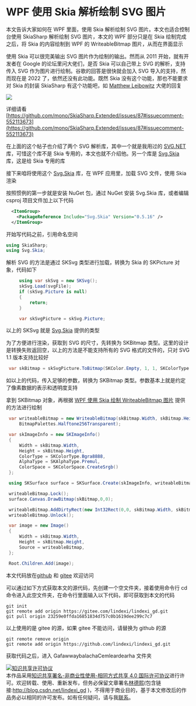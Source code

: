 
# WPF 使用 Skia 解析绘制 SVG 图片

本文告诉大家如何在 WPF 里面，使用 Skia 解析绘制 SVG 图片。本文也适合控制台使用 SkiaSharp 解析绘制 SVG 图片，本文的 WPF 部分只是在 Skia 绘制完成之后，将 Skia 的内容绘制到 WPF 的 WriteableBitmap 图片，从而在界面显示

<!--more-->


<!-- 发布 -->
<!-- 博客 -->

使用 Skia 可以很完美输出 SVG 图片作为绘制的输出。然而从 2011 开始，就有开发者在 Google 的论坛里问大佬们，是否 Skia 可以自己带上 SVG 的解析，支持传入 SVG 作为图片进行绘制。谷歌的回答是很快就会加入 SVG 导入的支持，然而现在是 2022 了，依然还没有此功能。既然 Skia 没有这个功能，那也不能要求对 Skia 的封装 SkiaSharp 有这个功能吧，如 [Matthew Leibowitz](https://github.com/mattleibow) 大佬的回复

<!-- ![](image/WPF 使用 Skia 解析绘制 SVG 图片/WPF 使用 Skia 解析绘制 SVG 图片0.png) -->

![](http://image.acmx.xyz/lindexi%2F2022881931555567.jpg)

详细请看 [https://github.com/mono/SkiaSharp.Extended/issues/87#issuecomment-552113673](https://github.com/mono/SkiaSharp.Extended/issues/87#issuecomment-552113673)

在上面的这个帖子也介绍了两个 SVG 解析库，其中一个就是我用过的 [SVG.NET](https://github.com/svg-net/SVG) 库，可惜这个库不是 Skia 专用的，本文也就不介绍他。另一个库是 [Svg.Skia](https://github.com/wieslawsoltes/Svg.Skia ) 库，这是给 Skia 专用的库

接下来咱将使用这个 [Svg.Skia](https://github.com/wieslawsoltes/Svg.Skia ) 库，在 WPF 应用里，加载 SVG 文件，使用 Skia 渲染

按照惯例的第一步就是安装 NuGet 包，通过 NuGet 安装 Svg.Skia 库，或者编辑 csproj 项目文件加上以下代码

```xml
  <ItemGroup>
    <PackageReference Include="Svg.Skia" Version="0.5.16" />
  </ItemGroup>
```

开始写代码之前，引用命名空间

```csharp
using SkiaSharp;
using Svg.Skia;
```

解析 SVG 的方法是通过 SKSvg 类型进行加载，转换为 Skia 的 SKPicture 对象，代码如下

```csharp
     using var skSvg = new SKSvg();
     skSvg.Load(svgFile);
     if (skSvg.Picture is null)
     {
         return;
     }

     var skSvgPicture = skSvg.Picture;
```

以上的 SKSvg 就是 [Svg.Skia](https://github.com/wieslawsoltes/Svg.Skia ) 提供的类型

为了方便进行渲染，获取到 SVG 的尺寸，先转换为 SKBitmap 类型。这里的设计是转换失败返回空，以上的方法是不能支持所有的 SVG 格式的文件的，只对 SVG 1.1 版本支持比较好

```csharp
 var skBitmap = skSvgPicture.ToBitmap(SKColor.Empty, 1, 1, SKColorType.Bgra8888, SKAlphaType.Premul, SKColorSpace.CreateSrgb());
```

如以上的代码，传入足够的参数，转换为 SKBitmap 类型。参数基本上就是约定了像素数据的表示和透明度支持

拿到 SKBitmap 对象，再根据 [WPF 使用 Skia 绘制 WriteableBitmap 图片](https://blog.lindexi.com/post/WPF-%E4%BD%BF%E7%94%A8-Skia-%E7%BB%98%E5%88%B6-WriteableBitmap-%E5%9B%BE%E7%89%87.html ) 提供的方法进行绘制

```csharp
 var writeableBitmap = new WriteableBitmap(skBitmap.Width, skBitmap.Height, 96, 96, PixelFormats.Bgra32,
     BitmapPalettes.Halftone256Transparent);

 var skImageInfo = new SKImageInfo()
 {
     Width = skBitmap.Width,
     Height = skBitmap.Height,
     ColorType = SKColorType.Bgra8888,
     AlphaType = SKAlphaType.Premul,
     ColorSpace = SKColorSpace.CreateSrgb()
 };

 using SKSurface surface = SKSurface.Create(skImageInfo, writeableBitmap.BackBuffer);

 writeableBitmap.Lock();
 surface.Canvas.DrawBitmap(skBitmap,0,0);

 writeableBitmap.AddDirtyRect(new Int32Rect(0,0, skBitmap.Width, skBitmap.Height));
 writeableBitmap.Unlock();

 var image = new Image()
 {
     Width = skBitmap.Width,
     Height = skBitmap.Height,
     Source = writeableBitmap,
 };

 Root.Children.Add(image);
```

本文代码放在[github](https://github.com/lindexi/lindexi_gd/tree/23259e0ffda16851834d757c0b1619dee299c7c7/GafawwaybalachaCemleardearha) 和 [gitee](https://gitee.com/lindexi/lindexi_gd/tree/23259e0ffda16851834d757c0b1619dee299c7c7/GafawwaybalachaCemleardearha) 欢迎访问

可以通过如下方式获取本文的源代码，先创建一个空文件夹，接着使用命令行 cd 命令进入此空文件夹，在命令行里面输入以下代码，即可获取到本文的代码

```
git init
git remote add origin https://gitee.com/lindexi/lindexi_gd.git
git pull origin 23259e0ffda16851834d757c0b1619dee299c7c7
```

以上使用的是 gitee 的源，如果 gitee 不能访问，请替换为 github 的源

```
git remote remove origin
git remote add origin https://github.com/lindexi/lindexi_gd.git
```

获取代码之后，进入 GafawwaybalachaCemleardearha 文件夹




<a rel="license" href="http://creativecommons.org/licenses/by-nc-sa/4.0/"><img alt="知识共享许可协议" style="border-width:0" src="https://licensebuttons.net/l/by-nc-sa/4.0/88x31.png" /></a><br />本作品采用<a rel="license" href="http://creativecommons.org/licenses/by-nc-sa/4.0/">知识共享署名-非商业性使用-相同方式共享 4.0 国际许可协议</a>进行许可。欢迎转载、使用、重新发布，但务必保留文章署名[林德熙](http://blog.csdn.net/lindexi_gd)(包含链接:http://blog.csdn.net/lindexi_gd )，不得用于商业目的，基于本文修改后的作品务必以相同的许可发布。如有任何疑问，请与我[联系](mailto:lindexi_gd@163.com)。